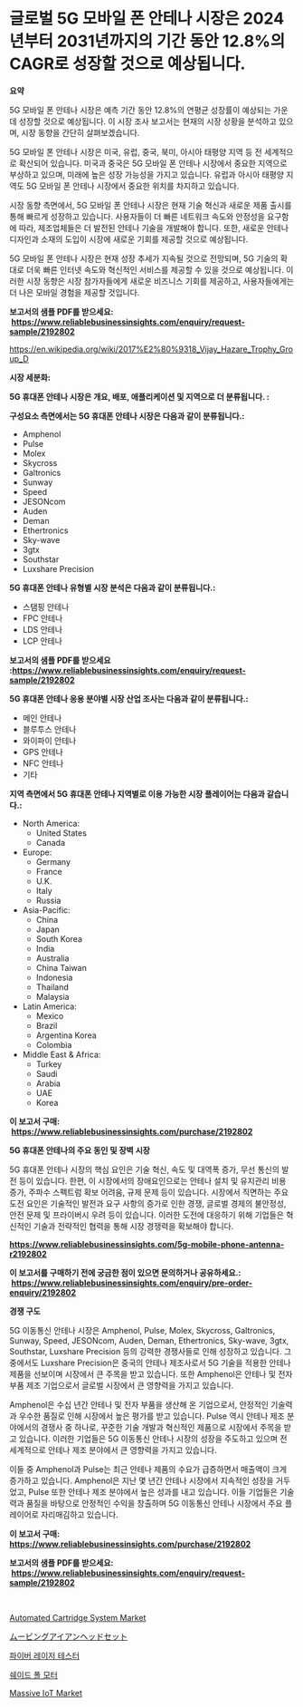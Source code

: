 <p><h1>글로벌 5G 모바일 폰 안테나 시장은 2024년부터 2031년까지의 기간 동안 12.8%의 CAGR로 성장할 것으로 예상됩니다.</h1></p><p><strong>요약</strong></p>
<p><p>5G 모바일 폰 안테나 시장은 예측 기간 동안 12.8%의 연평균 성장률이 예상되는 가운데 성장할 것으로 예상됩니다. 이 시장 조사 보고서는 현재의 시장 상황을 분석하고 있으며, 시장 동향을 간단히 살펴보겠습니다. </p><p>5G 모바일 폰 안테나 시장은 미국, 유럽, 중국, 북미, 아시아 태평양 지역 등 전 세계적으로 확산되어 있습니다. 미국과 중국은 5G 모바일 폰 안테나 시장에서 중요한 지역으로 부상하고 있으며, 미래에 높은 성장 가능성을 가지고 있습니다. 유럽과 아시아 태평양 지역도 5G 모바일 폰 안테나 시장에서 중요한 위치를 차지하고 있습니다. </p><p>시장 동향 측면에서, 5G 모바일 폰 안테나 시장은 현재 기술 혁신과 새로운 제품 출시를 통해 빠르게 성장하고 있습니다. 사용자들이 더 빠른 네트워크 속도와 안정성을 요구함에 따라, 제조업체들은 더 발전된 안테나 기술을 개발해야 합니다. 또한, 새로운 안테나 디자인과 소재의 도입이 시장에 새로운 기회를 제공할 것으로 예상됩니다.</p><p>5G 모바일 폰 안테나 시장은 현재 성장 추세가 지속될 것으로 전망되며, 5G 기술의 확대로 더욱 빠른 인터넷 속도와 혁신적인 서비스를 제공할 수 있을 것으로 예상됩니다. 이러한 시장 동향은 시장 참가자들에게 새로운 비즈니스 기회를 제공하고, 사용자들에게는 더 나은 모바일 경험을 제공할 것입니다.</p></p>
<p><strong>보고서의 샘플 PDF를 받으세요: &nbsp;<a href="https://www.reliablebusinessinsights.com/enquiry/request-sample/2192802">https://www.reliablebusinessinsights.com/enquiry/request-sample/2192802</a></strong></p>
<p><a href="https://en.wikipedia.org/wiki/2017%E2%80%9318_Vijay_Hazare_Trophy_Group_D">https://en.wikipedia.org/wiki/2017%E2%80%9318_Vijay_Hazare_Trophy_Group_D</a></p>
<p><strong>시장 세분화:</strong></p>
<p><strong> 5G 휴대폰 안테나 시장은 개요, 배포, 애플리케이션 및 지역으로 더 분류됩니다. :</strong></p>
<p><strong>구성요소 측면에서는 5G 휴대폰 안테나 시장은 다음과 같이 분류됩니다.:</strong></p>
<p><ul><li>Amphenol</li><li>Pulse</li><li>Molex</li><li>Skycross</li><li>Galtronics</li><li>Sunway</li><li>Speed</li><li>JESONcom</li><li>Auden</li><li>Deman</li><li>Ethertronics</li><li>Sky-wave</li><li>3gtx</li><li>Southstar</li><li>Luxshare Precision</li></ul></p>
<p><strong> 5G 휴대폰 안테나 유형별 시장 분석은 다음과 같이 분류됩니다.:</strong></p>
<p><ul><li>스탬핑 안테나</li><li>FPC 안테나</li><li>LDS 안테나</li><li>LCP 안테나</li></ul></p>
<p><strong>보고서의 샘플 PDF를 받으세요 :<a href="https://www.reliablebusinessinsights.com/enquiry/request-sample/2192802">https://www.reliablebusinessinsights.com/enquiry/request-sample/2192802</a></strong></p>
<p><strong> 5G 휴대폰 안테나 응용 분야별 시장 산업 조사는 다음과 같이 분류됩니다.:</strong></p>
<p><ul><li>메인 안테나</li><li>블루투스 안테나</li><li>와이파이 안테나</li><li>GPS 안테나</li><li>NFC 안테나</li><li>기타</li></ul></p>
<p><strong>지역 측면에서 5G 휴대폰 안테나 지역별로 이용 가능한 시장 플레이어는 다음과 같습니다.:</strong></p>
<p><ul>
    <li>
        North America:
        <ul>
            <li>United States</li>
            <li>Canada</li>
        </ul>
    </li>
    <li>
        Europe:
        <ul>
            <li>Germany</li>
            <li>France</li>
            <li>U.K.</li>
            <li>Italy</li>
            <li>Russia</li>
        </ul>
    </li>
    <li>
        Asia-Pacific:
        <ul>
            <li>China</li>
            <li>Japan</li>
            <li>South Korea</li>
            <li>India</li>
            <li>Australia</li>
            <li>China Taiwan</li>
            <li>Indonesia</li>
            <li>Thailand</li>
            <li>Malaysia</li>
        </ul>
    </li>
    <li>
        Latin America:
        <ul>
            <li>Mexico</li>
            <li>Brazil</li>
            <li>Argentina Korea</li>
            <li>Colombia</li>
        </ul>
    </li>
    <li>
        Middle East & Africa:
        <ul>
            <li>Turkey</li>
            <li>Saudi</li>
            <li>Arabia</li>
            <li>UAE</li>
            <li>Korea</li>
        </ul>
    </li>
    </ul></p>
<p><strong>이 보고서 구매: &nbsp;<a href="https://www.reliablebusinessinsights.com/purchase/2192802">https://www.reliablebusinessinsights.com/purchase/2192802</a></strong></p>
<p><strong>5G 휴대폰 안테나의 주요 동인 및 장벽 시장</strong></p>
<p><p>5G 휴대폰 안테나 시장의 핵심 요인은 기술 혁신, 속도 및 대역폭 증가, 무선 통신의 발전 등이 있습니다. 한편, 이 시장에서의 장애요인으로는 안테나 설치 및 유지관리 비용 증가, 주파수 스펙트럼 확보 어려움, 규제 문제 등이 있습니다. 시장에서 직면하는 주요 도전 요인은 기술적인 발전과 요구 사항의 증가로 인한 경쟁, 글로벌 경제의 불안정성, 안전 문제 및 프라이버시 우려 등이 있습니다. 이러한 도전에 대응하기 위해 기업들은 혁신적인 기술과 전략적인 협력을 통해 시장 경쟁력을 확보해야 합니다.</p></p>
<p><strong><a href="https://www.reliablebusinessinsights.com/5g-mobile-phone-antenna-r2192802">https://www.reliablebusinessinsights.com/5g-mobile-phone-antenna-r2192802</a></strong></p>
<p><strong>이 보고서를 구매하기 전에 궁금한 점이 있으면 문의하거나 공유하세요.: &nbsp;<a href="https://www.reliablebusinessinsights.com/enquiry/pre-order-enquiry/2192802">https://www.reliablebusinessinsights.com/enquiry/pre-order-enquiry/2192802</a></strong></p>
<p><strong>경쟁 구도</strong></p>
<p><p>5G 이동통신 안테나 시장은 Amphenol, Pulse, Molex, Skycross, Galtronics, Sunway, Speed, JESONcom, Auden, Deman, Ethertronics, Sky-wave, 3gtx, Southstar, Luxshare Precision 등의 강력한 경쟁사들로 인해 성장하고 있습니다. 그 중에서도 Luxshare Precision은 중국의 안테나 제조사로서 5G 기술을 적용한 안테나 제품을 선보이며 시장에서 큰 주목을 받고 있습니다. 또한 Amphenol은 안테나 및 전자 부품 제조 기업으로서 글로벌 시장에서 큰 영향력을 가지고 있습니다.</p><p>Amphenol은 수십 년간 안테나 및 전자 부품을 생산해 온 기업으로서, 안정적인 기술력과 우수한 품질로 인해 시장에서 높은 평가를 받고 있습니다. Pulse 역시 안테나 제조 분야에서의 경쟁사 중 하나로, 꾸준한 기술 개발과 혁신적인 제품으로 시장에서 주목을 받고 있습니다. 이러한 기업들은 5G 이동통신 안테나 시장의 성장을 주도하고 있으며 전 세계적으로 안테나 제조 분야에서 큰 영향력을 가지고 있습니다.</p><p>이들 중 Amphenol과 Pulse는 최근 안테나 제품의 수요가 급증하면서 매출액이 크게 증가하고 있습니다. Amphenol은 지난 몇 년간 안테나 시장에서 지속적인 성장을 거두었고, Pulse 또한 안테나 제조 분야에서 높은 성과를 내고 있습니다. 이들 기업들은 기술력과 품질을 바탕으로 안정적인 수익을 창출하며 5G 이동통신 안테나 시장에서 주요 플레이어로 자리매김하고 있습니다.</p></p>
<p><strong>이 보고서 구매: &nbsp; <a href="https://www.reliablebusinessinsights.com/purchase/2192802">https://www.reliablebusinessinsights.com/purchase/2192802</a></strong></p>
<p><strong>보고서의 샘플 PDF를 받으세요: &nbsp;<a href="https://www.reliablebusinessinsights.com/enquiry/request-sample/2192802">https://www.reliablebusinessinsights.com/enquiry/request-sample/2192802</a></strong><strong></strong></p>
<p>&nbsp;</p>
<p><p><a href="https://github.com/luckyshygirl/Market-Research-Report-List-5/blob/main/automated-cartridge-system-market.md">Automated Cartridge System Market</a></p><p><a href="https://github.com/TerrellConn/Market-Research-Report-List-2/blob/main/5127074105434.md">ムービングアイアンヘッドセット</a></p><p><a href="https://github.com/shampaakter36/Market-Research-Report-List-1/blob/main/6144597122658.md">파이버 레이저 테스터</a></p><p><a href="https://github.com/Nicolasrown5/Market-Research-Report-List-1/blob/main/9305520122657.md">쉐이드 폴 모터</a></p><p><a href="https://github.com/nusratjahan12006/Market-Research-Report-List-1/blob/main/massive-iot-market.md">Massive IoT Market</a></p></p>